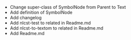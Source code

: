 
 * Change super-class of SymbolNode from Parent to Text
 * Add definition of SymbolNode
 * Add changelog
 * Add nlcst-test to related in Readme.md
 * Add nlcst-to-textom to related in Readme.md
 * Add Readme.md
